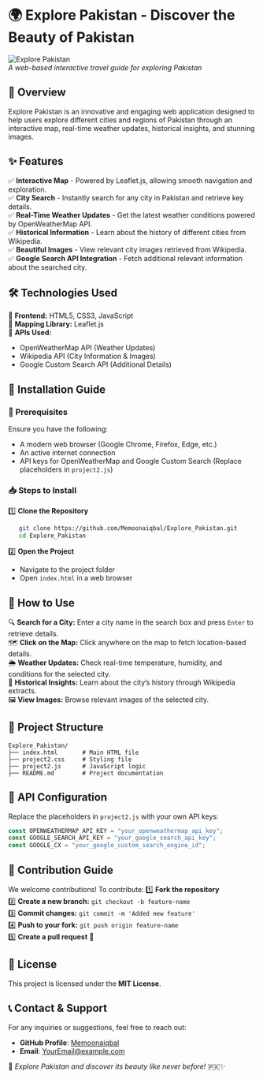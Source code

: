 # 🌍 Explore Pakistan - Discover the Beauty of Pakistan

![Explore Pakistan](https://yourimageurl.com/banner.png)  
*A web-based interactive travel guide for exploring Pakistan*  

## 📌 Overview
Explore Pakistan is an innovative and engaging web application designed to help users explore different cities and regions of Pakistan through an interactive map, real-time weather updates, historical insights, and stunning images. 

## ✨ Features
✅ **Interactive Map** - Powered by Leaflet.js, allowing smooth navigation and exploration.  
✅ **City Search** - Instantly search for any city in Pakistan and retrieve key details.  
✅ **Real-Time Weather Updates** - Get the latest weather conditions powered by OpenWeatherMap API.  
✅ **Historical Information** - Learn about the history of different cities from Wikipedia.  
✅ **Beautiful Images** - View relevant city images retrieved from Wikipedia.  
✅ **Google Search API Integration** - Fetch additional relevant information about the searched city.  

## 🛠️ Technologies Used
🔹 **Frontend:** HTML5, CSS3, JavaScript  
🔹 **Mapping Library:** Leaflet.js  
🔹 **APIs Used:**
   - OpenWeatherMap API (Weather Updates)  
   - Wikipedia API (City Information & Images)  
   - Google Custom Search API (Additional Details)  

## 🚀 Installation Guide

### 📌 Prerequisites
Ensure you have the following:
- A modern web browser (Google Chrome, Firefox, Edge, etc.)
- An active internet connection
- API keys for OpenWeatherMap and Google Custom Search (Replace placeholders in `project2.js`)

### 📥 Steps to Install
1️⃣ **Clone the Repository**
```bash
   git clone https://github.com/Memoonaiqbal/Explore_Pakistan.git
   cd Explore_Pakistan
```
2️⃣ **Open the Project**
   - Navigate to the project folder
   - Open `index.html` in a web browser

## 🎯 How to Use
🔍 **Search for a City:** Enter a city name in the search box and press `Enter` to retrieve details.  
🗺 **Click on the Map:** Click anywhere on the map to fetch location-based details.  
🌦 **Weather Updates:** Check real-time temperature, humidity, and conditions for the selected city.  
📜 **Historical Insights:** Learn about the city’s history through Wikipedia extracts.  
🖼 **View Images:** Browse relevant images of the selected city.  

## 📂 Project Structure
```
Explore_Pakistan/
├── index.html       # Main HTML file
├── project2.css     # Styling file
├── project2.js      # JavaScript logic
├── README.md        # Project documentation
```

## 🔑 API Configuration
Replace the placeholders in `project2.js` with your own API keys:
```javascript
const OPENWEATHERMAP_API_KEY = "your_openweathermap_api_key";
const GOOGLE_SEARCH_API_KEY = "your_google_search_api_key";
const GOOGLE_CX = "your_google_custom_search_engine_id";
```

## 🤝 Contribution Guide
We welcome contributions! To contribute:
1️⃣ **Fork the repository**  
2️⃣ **Create a new branch:** `git checkout -b feature-name`  
3️⃣ **Commit changes:** `git commit -m 'Added new feature'`  
4️⃣ **Push to your fork:** `git push origin feature-name`  
5️⃣ **Create a pull request** 🎉  

## 📜 License
This project is licensed under the **MIT License**.

## 📞 Contact & Support
For any inquiries or suggestions, feel free to reach out:
- **GitHub Profile**: [Memoonaiqbal](https://github.com/Memoonaiqbal)  
- **Email**: [YourEmail@example.com](mailto:YourEmail@example.com)

🚀 *Explore Pakistan and discover its beauty like never before!* 🇵🇰✨

